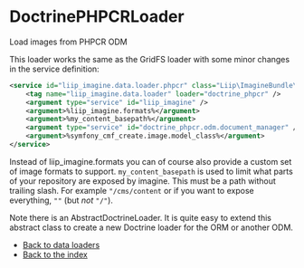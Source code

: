 # DoctrinePHPCRLoader

Load images from PHPCR ODM

This loader works the same as the GridFS loader with some minor changes in the
service definition:

``` xml
<service id="liip_imagine.data.loader.phpcr" class="Liip\ImagineBundle\Imagine\Data\Loader\DoctrinePHPCRLoader">
    <tag name="liip_imagine.data.loader" loader="doctrine_phpcr" />
    <argument type="service" id="liip_imagine" />
    <argument>%liip_imagine.formats%</argument>
    <argument>%my_content_basepath%</argument>
    <argument type="service" id="doctrine_phpcr.odm.document_manager" />
    <argument>%symfony_cmf_create.image.model_class%</argument>
</service>
```

Instead of liip_imagine.formats you can of course also provide a custom set of
image formats to support.
``my_content_basepath`` is used to limit what parts of your repository are
exposed by imagine. This must be a path without trailing slash. For example
``"/cms/content`` or if you want to expose everything, ``""`` (but *not* ``"/"``).

Note there is an AbstractDoctrineLoader. It is quite easy to extend this abstract class
to create a new Doctrine loader for the ORM or another ODM.

- [Back to data loaders](../data-loaders.md)
- [Back to the index](../index.md)
